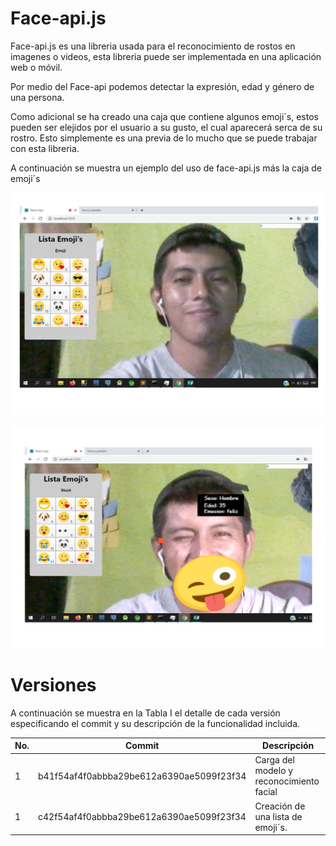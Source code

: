 # Face-api.js

Face-api.js es una libreria usada para el reconocimiento de rostos en imagenes o videos, esta libreria puede ser implementada en una aplicación web o móvil.

Por medio del Face-api podemos  detectar la expresión, edad y género de una persona.

Como adicional  se ha creado una caja que contiene algunos emoji´s, estos pueden ser elejidos por el usuario a su gusto, el cual aparecerá 
serca de su rostro. Esto simplemente es una previa de lo mucho que se puede trabajar con esta libreria.

A continuación se muestra un ejemplo del uso de face-api.js más la caja de emoji´s

[![Face Api](/readme_image/emoji1.jpg)](readme_image/emoji1.jpg)

[![Face Api](/readme_image/emoji_rostro.jpg)](readme_image/emoji_rostro.jpg)



# Versiones

A continuación se muestra en la Tabla I el detalle de cada versión especificando el commit y su descripción de la funcionalidad incluida.

| No. | Commit | Descripción |
| ------ | ------ | ------ |
| 1 | b41f54af4f0abbba29be612a6390ae5099f23f34  | Carga del modelo y reconocimiento facial |
| 1 | c42f54af4f0abbba29be612a6390ae5099f23f34  | Creación de una lista de emoji´s.        |